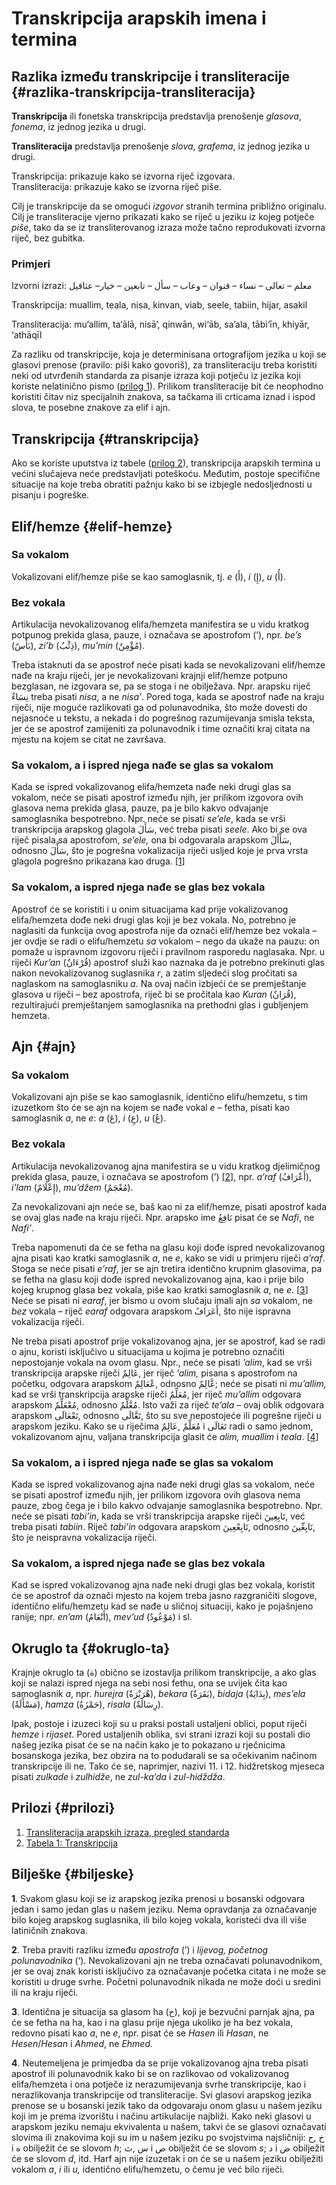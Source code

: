 # Transkripcija arapskih imena i termina

## Razlika između transkripcije i transliteracije {#razlika-transkripcija-transliteracija}

**Transkripcija** ili fonetska transkripcija predstavlja prenošenje _glasova_, _fonema_, iz jednog jezika u drugi.

**Transliteracija** predstavlja prenošenje _slova_, _grafema_, iz jednog jezika u drugi.

Transkripcija: prikazuje kako se izvorna riječ izgovara.  
Transliteracija: prikazuje kako se izvorna riječ piše.

Cilj je transkripcije da se omogući _izgovor_ stranih termina približno originalu.  
Cilj je transliteracije vjerno prikazati kako se riječ u jeziku iz kojeg potječe _piše_, tako da se iz transliterovanog izraza može tačno reprodukovati izvorna riječ, bez gubitka.

### Primjeri

Izvorni izrazi: معلم – تعالى – نساء – قنوان – وعاب – سأل – تابعين – خيار– عثاقيل

Transkripcija: muallim, teala, nisa, kinvan, viab, seele, tabiin, hijar, asakil

Transliteracija: mu‘allim, ta‘ālā, nisā’, qinwān, wi‘āb, sa’ala, tābi‘īn, khiyār, ‘athāqīl

Za razliku od transkripcije, koja je determinisana ortografijom jezika u koji se glasovi prenose \(pravilo: piši kako govoriš\), za transliteraciju treba koristiti neki od utvrđenih standarda za pisanje izraza koji potječu iz jezika koji koriste nelatinično pismo \([prilog 1](https://drive.google.com/open?id=0B0PIwWDfm0ITaVhubGtpR0ZNaUU)\). Prilikom transliteracije bit će neophodno koristiti čitav niz specijalnih znakova, sa tačkama ili crticama iznad i ispod slova, te posebne znakove za elif i ajn.

## Transkripcija {#transkripcija}

Ako se koriste uputstva iz tabele \([prilog 2](https://drive.google.com/open?id=0B0PIwWDfm0ITTUNhRWtOZ1Rmemc)\), transkripcija arapskih termina u većini slučajeva neće predstavljati poteškoću. Međutim, postoje specifične situacije na koje treba obratiti pažnju kako bi se izbjegle nedosljednosti u pisanju i pogreške.

## Elif/hemze {#elif-hemze}

### Sa vokalom

Vokalizovani elif/hemze piše se kao samoglasnik, tj. _e_ \(أَ\), _i_ \(إِ\), _u_ \(أُ\).

### Bez vokala

Artikulacija nevokalizovanog elifa/hemzeta manifestira se u vidu kratkog potpunog prekida glasa, pauze, i označava se apostrofom \(’\), npr. _be’s_ \(بَأْسٌ\), _zi’b_ \(ذِئْبٌ\), _mu’min_ \(مُؤْمِنٌ\).

Treba istaknuti da se apostrof neće pisati kada se nevokalizovani elif/hemze nađe na kraju riječi, jer je nevokalizovani krajnji elif/hemze potpuno bezglasan, ne izgovara se, pa se stoga i ne obilježava. Npr. arapsku riječ نِسَاءٌ treba pisati _nisa_, a ne _nisa’_. Pored toga, kada se apostrof nađe na kraju riječi, nije moguće razlikovati ga od polunavodnika, što može dovesti do nejasnoće u tekstu, a nekada i do pogrešnog razumijevanja smisla teksta, jer će se apostrof zamijeniti za polunavodnik i time označiti kraj citata na mjestu na kojem se citat ne završava.

### Sa vokalom, a i ispred njega nađe se glas sa vokalom

Kada se ispred vokalizovanog elifa/hemzeta nađe neki drugi glas sa vokalom, neće se pisati apostrof između njih, jer prilikom izgovora ovih glasova nema prekida glasa, pauze, pa je bilo kakvo odvajanje samoglasnika bespotrebno. Npr. neće se pisati _se’ele_, kada se vrši transkripcija arapskog glagola سَأَلَ, već treba pisati _seele_. Ako bi se ova riječ pisala sa apostrofom, _se’ele,_ ona bi odgovarala arapskom سَأْأَلَ, odnosno سَأَّلَ, što je pogrešna vokalizacija riječi usljed koje je prva vrsta glagola pogrešno prikazana kao druga. \[[1](transkripcija-arapskih-imena-i-termina.md#biljeske)\]

### Sa vokalom, a ispred njega nađe se glas bez vokala

Apostrof će se koristiti i u onim situacijama kad prije vokalizovanog elifa/hemzeta dođe neki drugi glas koji je bez vokala. No, potrebno je naglasiti da funkcija ovog apostrofa nije da označi elif/hemze bez vokala – jer ovdje se radi o elifu/hemzetu _sa_ vokalom – nego da ukaže na pauzu: on pomaže u ispravnom izgovoru riječi i pravilnom rasporedu naglasaka. Npr. u riječi _Kur’an_ \(قُرْءَانٌ\) apostrof služi kao naznaka da je potrebno prekinuti glas nakon nevokalizovanog suglasnika _r_, a zatim sljedeći slog pročitati sa naglaskom na samoglasniku _a_. Na ovaj način izbjeći će se premještanje glasova u riječi – bez apostrofa, riječ bi se pročitala kao _Kuran_ \(قُرَانٌ\), rezultirajući premještanjem samoglasnika na prethodni glas i gubljenjem hemzeta.

## Ajn {#ajn}

### Sa vokalom

Vokalizovani ajn piše se kao samoglasnik, identično elifu/hemzetu, s tim izuzetkom što će se ajn na kojem se nađe vokal _e_ – fetha, pisati kao samoglasnik _a_, ne _e_: _a_ \(عَ\), _i_ \(عِ\), _u_ \(عُ\).

### Bez vokala

Artikulacija nevokalizovanog ajna manifestira se u vidu kratkog djelimičnog prekida glasa, pauze, i označava se apostrofom \(’\) \[[2](transkripcija-arapskih-imena-i-termina.md#biljeske)\], npr. _a’raf_ \(أَعْرَافُ\), _i’lam_ \(إِعْلَامٌ\), _mu’džem_ \(مُعْجَمٌ\).

Za nevokalizovani ajn neće se, baš kao ni za elif/hemze, pisati apostrof kada se ovaj glas nađe na kraju riječi. Npr. arapsko ime نَافِعُ pisat će se _Nafi_, ne _Nafi’_.

Treba napomenuti da će se fetha na glasu koji dođe ispred nevokalizovanog ajna pisati kao kratki samoglasnik _a_, ne _e_, kako se vidi u primjeru riječi _a’raf_. Stoga se neće pisati _e’raf_, jer se ajn tretira identično krupnim glasovima, pa se fetha na glasu koji dođe ispred nevokalizovanog ajna, kao i prije bilo kojeg krupnog glasa bez vokala, piše kao kratki samoglasnik _a_, ne _e_. \[[3](transkripcija-arapskih-imena-i-termina.md#biljeske)\] Neće se pisati ni _earaf_, jer bismo u ovom slučaju imali ajn _sa_ vokalom, ne _bez_ vokala – riječ _earaf_ odgovara arapskom أَعَرَافُ, što nije ispravna vokalizacija riječi.

Ne treba pisati apostrof prije vokalizovanog ajna, jer se apostrof, kad se radi o ajnu, koristi isključivo u situacijama u kojima je potrebno označiti nepostojanje vokala na ovom glasu. Npr., neće se pisati _’alim_, kad se vrši transkripcija arapske riječi عَالِمٌ, jer riječ _’alim,_ pisana s apostrofom na početku, odgovara arapskom عْعَالِمٌ, odnosno عَّالِمٌ; neće se pisati ni _mu’allim,_ kad se vrši transkripcija arapske riječi مُعَلِّمٌ, jer riječ _mu’allim_ odgovara arapskom مُعْعَلِّمٌ, odnosno مُعَّلِّمٌ. Isto važi za riječ _te’ala_ – ovaj oblik odgovara arapskom تَعْعَالَى, odnosno تَعَّالَى, što su sve nepostojeće ili pogrešne riječi u arapskom jeziku. Kako se u riječima مُعَلِّمٌ ,عَالِمٌ i تَعَالَى radi o samo jednom, vokalizovanom ajnu, valjana transkripcija glasit će _alim, muallim_ i _teala_. \[[4](transkripcija-arapskih-imena-i-termina.md#biljeske)\]

### Sa vokalom, a i ispred njega nađe se glas sa vokalom

Kada se ispred vokalizovanog ajna nađe neki drugi glas sa vokalom, neće se pisati apostrof između njih, jer prilikom izgovora ovih glasova nema pauze, zbog čega je i bilo kakvo odvajanje samoglasnika bespotrebno. Npr. neće se pisati _tabi’in_, kada se vrši transkripcija arapske riječi تَابِعِينَ, već treba pisati _tabiin_. Riječ _tabi’in_ odgovara arapskom تَابِعْعِينَ, odnosno تَابِعِّينَ, što je neispravna vokalizacija riječi.

### Sa vokalom, a ispred njega nađe se glas bez vokala

Kad se ispred vokalizovanog ajna nađe neki drugi glas bez vokala, koristit će se apostrof da označi mjesto na kojem treba jasno razgraničiti slogove, identično elifu/hemzetu kad se nađe u sličnoj situaciji, kako je pojašnjeno ranije; npr. _en’am_ \(أَنْعَامُ\), _mev’ud_ \(مَوْعُودٌ\) i sl.

## Okruglo ta {#okruglo-ta}

Krajnje okruglo ta \(ة\) obično se izostavlja prilikom transkripcije, a ako glas koji se nalazi ispred njega na sebi nosi fethu, ona se uvijek čita kao samoglasnik _a_, npr. _hurejra_ \(هُرَيْرَةٌ\), _bekara_ \(بَقَرَةٌ\), _bidaja_ \(بِدَايَةٌ\), _mes’ela_ \(مَسْأَلَةٌ\), _hamza_ \(حَمْزَةُ\), _risala_ \(رِسَالَةٌ\).

Ipak, postoje i izuzeci koji su u praksi postali ustaljeni oblici, poput riječi _hemze_ i _rijaset_. Pored ustaljenih oblika, svi strani izrazi koji su postali dio našeg jezika pisat će se na način kako je to pokazano u rječnicima bosanskoga jezika, bez obzira na to podudarali se sa očekivanim načinom transkripcije ili ne. Tako će se, naprimjer, nazivi 11. i 12. hidžretskog mjeseca pisati _zulkade_ i _zulhidže_, ne _zul-ka’da_ i _zul-hidždža_.

## Prilozi {#prilozi}

1. [Transliteracija arapskih izraza, pregled standarda](https://drive.google.com/open?id=0B0PIwWDfm0ITaVhubGtpR0ZNaUU)  
2. [Tabela 1: Transkripcija](https://drive.google.com/open?id=0B0PIwWDfm0ITTUNhRWtOZ1Rmemc)

## Bilješke {#biljeske}

**1**. Svakom glasu koji se iz arapskog jezika prenosi u bosanski odgovara jedan i samo jedan glas u našem jeziku. Nema opravdanja za označavanje bilo kojeg arapskog suglasnika, ili bilo kojeg vokala, koristeći dva ili više latiničnih znakova.

**2**. Treba praviti razliku između _apostrofa_ \(’\) i _lijevog,_ _početnog polunavodnika_ \(‘\). Nevokalizovani ajn ne treba označavati polunavodnikom, jer se ovaj znak koristi isključivo za označavanje početka citata i ne može se koristiti u druge svrhe. Početni polunavodnik nikada ne može doći u sredini ili na kraju riječi.

**3**. Identična je situacija sa glasom ha \(ح\), koji je bezvučni parnjak ajna, pa će se fetha na ha, kao i na glasu prije njega ukoliko je ha bez vokala, redovno pisati kao _a_, ne _e_, npr. pisat će se _Hasen_ ili _Hasan_, ne _Hesen_/_Hesan_ i _Ahmed_, ne _Ehmed._

**4**. Neutemeljena je primjedba da se prije vokalizovanog ajna treba pisati apostrof ili polunavodnik kako bi se on razlikovao od vokalizovanog elifa/hemzeta i ona potječe iz nerazumijevanja svrhe transkripcije, kao i nerazlikovanja transkripcije od transliteracije. Svi glasovi arapskog jezika prenose se u bosanski jezik tako da odgovaraju onom glasu u našem jeziku koji im je prema izvorištu i načinu artikulacije najbliži. Kako neki glasovi u arapskom jeziku nemaju ekvivalenta u našem, takvi će se glasovi označavati slovima ili znakovima koji su im u našem jeziku po svojstvima najsličniji: خ ,ح i ه obilježit će se slovom _h_; س ,ث i ص obilježit će se slovom _s_; د i ض obilježit će se slovom _d_, itd. Harf ajn nije izuzetak i on će se u našem jeziku obilježiti vokalom _a_, _i_ ili _u,_ identično elifu/hemzetu, o čemu je već bilo riječi.  


